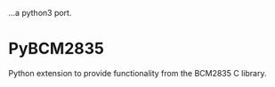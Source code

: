 ...a python3 port.

PyBCM2835
=========

Python extension to provide functionality from the BCM2835 C library.
